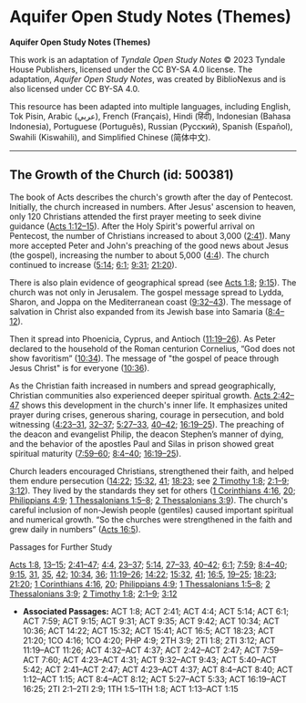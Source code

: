 # Aquifer Open Study Notes (Themes)

**Aquifer Open Study Notes (Themes)**

This work is an adaptation of *Tyndale Open Study Notes* © 2023 Tyndale House Publishers, licensed under the CC BY\-SA 4\.0 license. The adaptation, *Aquifer Open Study Notes*, was created by BiblioNexus and is also licensed under CC BY\-SA 4\.0\.

This resource has been adapted into multiple languages, including English, Tok Pisin, Arabic (عربي), French (Français), Hindi (हिंदी), Indonesian (Bahasa Indonesia), Portuguese (Português), Russian (Русский), Spanish (Español), Swahili (Kiswahili), and Simplified Chinese (简体中文).



--------------------------------

## The Growth of the Church (id: 500381)

The book of Acts describes the church's growth after the day of Pentecost. Initially, the church increased in numbers. After Jesus' ascension to heaven, only 120 Christians attended the first prayer meeting to seek divine guidance ([Acts 1:12–15](https://ref.ly/Acts1:12-Acts1:15)). After the Holy Spirit's powerful arrival on Pentecost, the number of Christians increased to about 3,000 ([2:41](https://ref.ly/Acts2:41)). Many more accepted Peter and John's preaching of the good news about Jesus (the gospel), increasing the number to about 5,000 ([4:4](https://ref.ly/Acts4:4)). The church continued to increase ([5:14](https://ref.ly/Acts5:14); [6:1](https://ref.ly/Acts6:1); [9:31](https://ref.ly/Acts9:31); [21:20](https://ref.ly/Acts21:20)).

There is also plain evidence of geographical spread (see [Acts 1:8](https://ref.ly/Acts1:8); [9:15](https://ref.ly/Acts9:15)). The church was not only in Jerusalem. The gospel message spread to Lydda, Sharon, and Joppa on the Mediterranean coast ([9:32–43](https://ref.ly/Acts9:32-Acts9:43)). The message of salvation in Christ also expanded from its Jewish base into Samaria ([8:4–12](https://ref.ly/Acts8:4-Acts8:12)). 

Then it spread into Phoenicia, Cyprus, and Antioch ([11:19–26](https://ref.ly/Acts11:19-Acts11:26)). As Peter declared to the household of the Roman centurion Cornelius, “God does not show favoritism” ([10:34](https://ref.ly/Acts10:34)). The message of "the gospel of peace through Jesus Christ" is for everyone ([10:36](https://ref.ly/Acts10:36)).

As the Christian faith increased in numbers and spread geographically, Christian communities also experienced deeper spiritual growth. [Acts 2:42–47](https://ref.ly/Acts2:42-Acts2:47) shows this development in the church's inner life. It emphasizes united prayer during crises, generous sharing, courage in persecution, and bold witnessing ([4:23–31](https://ref.ly/Acts4:23-Acts4:31), [32–37](https://ref.ly/Acts4:32-Acts4:37); [5:27–33](https://ref.ly/Acts5:27-Acts5:33), [40–42](https://ref.ly/Acts5:40-Acts5:42); [16:19–25](https://ref.ly/Acts16:19-Acts16:25)). The preaching of the deacon and evangelist Philip, the deacon Stephen’s manner of dying, and the behavior of the apostles Paul and Silas in prison showed great spiritual maturity ([7:59–60](https://ref.ly/Acts7:59-Acts7:60); [8:4–40](https://ref.ly/Acts8:4-Acts8:40); [16:19–25](https://ref.ly/Acts16:19-Acts16:25)). 

Church leaders encouraged Christians, strengthened their faith, and helped them endure persecution ([14:22](https://ref.ly/Acts14:22); [15:32](https://ref.ly/Acts15:32), [41](https://ref.ly/Acts15:41); [18:23](https://ref.ly/Acts18:23); see [2 Timothy 1:8](https://ref.ly/2Tim1:8); [2:1–9](https://ref.ly/2Tim2:1-2Tim2:9); [3:12](https://ref.ly/2Tim3:12)). They lived by the standards they set for others ([1 Corinthians 4:16](https://ref.ly/1Cor4:16), [20](https://ref.ly/1Cor4:20); [Philippians 4:9](https://ref.ly/Phil4:9); [1 Thessalonians 1:5–8](https://ref.ly/1Thess1:5-1Thess1:8); [2 Thessalonians 3:9](https://ref.ly/2Thess3:9)). The church's careful inclusion of non\-Jewish people (gentiles) caused important spiritual and numerical growth. “So the churches were strengthened in the faith and grew daily in numbers” ([Acts 16:5](https://ref.ly/Acts16:5)).

Passages for Further Study

[Acts 1:8](https://ref.ly/Acts1:8), [13–15](https://ref.ly/Acts1:13-Acts1:15); [2:41–47](https://ref.ly/Acts2:41-Acts2:47); [4:4](https://ref.ly/Acts4:4), [23–37](https://ref.ly/Acts4:23-Acts4:37); [5:14](https://ref.ly/Acts5:14), [27–33](https://ref.ly/Acts5:27-Acts5:33), [40–42](https://ref.ly/Acts5:40-Acts5:42); [6:1](https://ref.ly/Acts6:1); [7:59](https://ref.ly/Acts7:59); [8:4–40](https://ref.ly/Acts8:4-Acts8:40); [9:15](https://ref.ly/Acts9:15), [31](https://ref.ly/Acts9:31), [35](https://ref.ly/Acts9:35), [42](https://ref.ly/Acts9:42); [10:34](https://ref.ly/Acts10:34), [36](https://ref.ly/Acts10:36); [11:19–26](https://ref.ly/Acts11:19-Acts11:26); [14:22](https://ref.ly/Acts14:22); [15:32](https://ref.ly/Acts15:32), [41](https://ref.ly/Acts15:41); [16:5](https://ref.ly/Acts16:5), [19–25](https://ref.ly/Acts16:19-Acts16:25); [18:23](https://ref.ly/Acts18:23); [21:20](https://ref.ly/Acts21:20); [1 Corinthians 4:16](https://ref.ly/1Cor4:16), [20](https://ref.ly/1Cor4:20); [Philippians 4:9](https://ref.ly/Phil4:9); [1 Thessalonians 1:5–8](https://ref.ly/1Thess1:5-1Thess1:8); [2 Thessalonians 3:9](https://ref.ly/2Thess3:9); [2 Timothy 1:8](https://ref.ly/2Tim1:8); [2:1–9](https://ref.ly/2Tim2:1-2Tim2:9); [3:12](https://ref.ly/2Tim3:12)

* **Associated Passages:** ACT 1:8; ACT 2:41; ACT 4:4; ACT 5:14; ACT 6:1; ACT 7:59; ACT 9:15; ACT 9:31; ACT 9:35; ACT 9:42; ACT 10:34; ACT 10:36; ACT 14:22; ACT 15:32; ACT 15:41; ACT 16:5; ACT 18:23; ACT 21:20; 1CO 4:16; 1CO 4:20; PHP 4:9; 2TH 3:9; 2TI 1:8; 2TI 3:12; ACT 11:19–ACT 11:26; ACT 4:32–ACT 4:37; ACT 2:42–ACT 2:47; ACT 7:59–ACT 7:60; ACT 4:23–ACT 4:31; ACT 9:32–ACT 9:43; ACT 5:40–ACT 5:42; ACT 2:41–ACT 2:47; ACT 4:23–ACT 4:37; ACT 8:4–ACT 8:40; ACT 1:12–ACT 1:15; ACT 8:4–ACT 8:12; ACT 5:27–ACT 5:33; ACT 16:19–ACT 16:25; 2TI 2:1–2TI 2:9; 1TH 1:5–1TH 1:8; ACT 1:13–ACT 1:15

